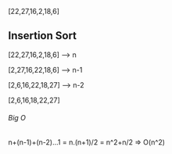 [22,27,16,2,18,6]

## Insertion Sort
[22,27,16,2,18,6] --> n

[2,27,16,22,18,6] --> n-1

[2,6,16,22,18,27] --> n-2

[2,6,16,18,22,27] 

###### Big O
n+(n-1)+(n-2)...1 = n.(n+1)/2 = n^2+n/2 => O(n^2)

